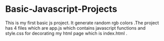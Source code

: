 # Basic-Javascript-Projects

This is my first basic js project. It generate random rgb colors .The project has 4 files which are app.js which contains javascript functions and style.css for decorating 
my html page which is  index.html .
